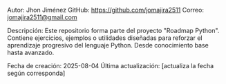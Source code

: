 
Autor: Jhon Jiménez
GitHub: https://github.com/jomajira2511
Correo: jomajira2511@gmail.com

Descripción:
Este repositorio forma parte del proyecto "Roadmap Python".
Contiene ejercicios, ejemplos o utilidades diseñadas para reforzar
el aprendizaje progresivo del lenguaje Python.
Desde conocimiento base hasta avanzado.

Fecha de creación: 2025-08-04
Última actualización: [actualiza la fecha según corresponda]

